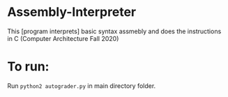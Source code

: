 # Assembly-Interpreter
This [program interprets] basic syntax assmebly and does the instructions in C (Computer Architecture Fall 2020)

# To run:
Run `python2 autograder.py` in main directory folder.
